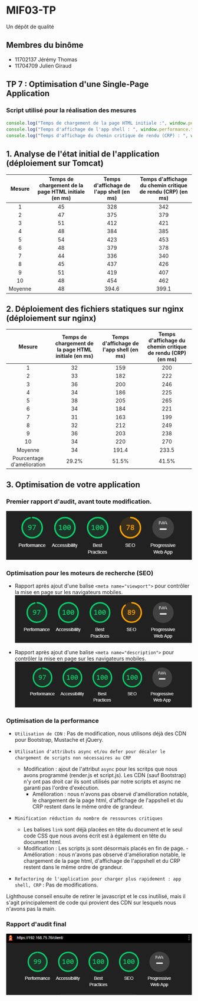 # MIF03-TP

Un dépôt de qualité

## Membres du binôme

- 11702137 Jérémy Thomas
- 11704709 Julien Giraud

## TP 7 : Optimisation d'une Single-Page Application

### Script utilisé pour la réalisation des mesures 

```javascript
console.log("Temps de chargement de la page HTML initiale :", window.performance.timing.responseEnd - window.performance.timeOrigin, " ms") ; 
console.log("Temps d'affichage de l'app shell : ", window.performance.timing.domInteractive - window.performance.timing.domLoading, " ms");
console.log("Temps d'affichage du chemin critique de rendu (CRP) : ", window.performance.timing.domComplete - window.performance.timing.domLoading, " ms");
```

## 1. Analyse de l'état initial de l'application (déploiement sur Tomcat)

Mesure | Temps de chargement de la page HTML initiale (en ms) | Temps d'affichage de l'app shell (en ms) | Temps d'affichage du chemin critique de rendu (CRP) (en ms)
:---:|:---: | :---: | :---:
1 | 45 | 328 | 342
2 | 47 | 375 | 379
3 | 51 | 412 | 421
4 | 48 | 384 | 385
5 | 54 | 423 | 453
6 | 48 | 379 | 378
7 | 44 | 336 | 340
8 | 45 | 437 | 426
9 | 51 | 419 | 407
10 | 48 | 454 | 462
Moyenne | 48 | 394.6 | 399.1

## 2. Déploiement des fichiers statiques sur nginx (déploiement sur nginx)

Mesure | Temps de chargement de la page HTML initiale (en ms) | Temps d'affichage de l'app shell (en ms) | Temps d'affichage du chemin critique de rendu (CRP) (en ms)
:---:|:---: | :---: | :---:
1 | 32 | 159 | 200
2 | 33 | 182 | 222
3 | 36 | 200 | 246
4 | 34 | 186 | 225
5 | 38 | 205 | 265
6 | 34 | 184 | 221
7 | 31 | 163 | 199
8 | 32 | 212 | 249
9 | 36 | 203 | 238
10 | 34 | 220 | 270
Moyenne | 34 | 191.4 | 233.5
Pourcentage d'amélioration | 29.2% | 51.5% | 41.5%

## 3. Optimisation de votre application
### Premier rapport d'audit, avant toute modification.
![Premier rapport](./rapports_audit/Rapport_Init.png)

### Optimisation pour les moteurs de recherche (SEO)
- Rapport après ajout d'une balise ```<meta name="viewport">``` pour contrôler la mise en page sur les navigateurs mobiles.
![Rapport après ajout d'une balise meta viewport pour contrôler la mise en page sur les navigateurs mobiles.](./rapports_audit/Rapport_SEO_MetaViewport.png)

- Rapport après ajout d'une balise ```<meta name="description">``` pour contrôler la mise en page sur les navigateurs mobiles.
![Rapport après ajout d'une balise meta description pour ajouter une courte description à une page web, utilisée par les navigateurs.](./rapports_audit/Rapport_SEO_MetaDescription.png)

### Optimisation de la performance
- ```Utilisation de CDN``` : Pas de modification, nous utilisons déjà des CDN pour Bootstrap, Mustache et jQuery.

- ```Utilisation d'attributs async et/ou defer pour décaler le chargement de scripts non nécessaires au CRP``` 
	- Modification : ajout de l'attribut ```async``` pour les scritps que nous avons programmé (render.js et script.js). Les CDN (sauf Bootstrap) n'y ont pas droit car ils sont utilisés par notre scripts et async ne garanti pas l'ordre d'exécution. 
		- Amélioration : nous n'avons pas observé d'amélioration notable, le chargement de la page html, d'affichage de l'appshell et du CRP restent dans le même ordre de grandeur.

- ```Minification réduction du nombre de ressources critiques```
	- Les balises ```link``` sont déjà placées en tête du document et le seul code CSS que nous avons écrit est à également en tête du document html. 
	- Modification : Les scripts js sont désormais placés en fin de page.
			- Amélioration : nous n'avons pas observé d'amélioration notable, le chargement de la page html, d'affichage de l'appshell et du CRP restent dans le même ordre de grandeur.

- ```Refactoring de l'application pour charger plus rapidement : app shell, CRP``` : Pas de modifications.

Lighthouse conseil ensuite de retirer le javascript et le css inutilisé, mais il s'agit principalement de code qui provient des CDN sur lesquels nous n'avons pas la main.

### Rapport d'audit final 

![Dernier rapport](./rapports_audit/Rapport_Final.png)